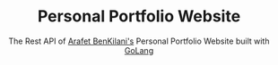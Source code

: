 <h1 align="center">
  Personal Portfolio Website
</h1>

<p align="center">
  The Rest API of <a href="#" target="_blank">Arafet BenKilani's</a> Personal Portfolio Website built with <a href="https://go.dev/" target="_blank">GoLang</a>
</p>
